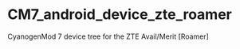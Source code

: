 CM7_android_device_zte_roamer
=============================

CyanogenMod 7 device tree for the ZTE Avail/Merit [Roamer]
